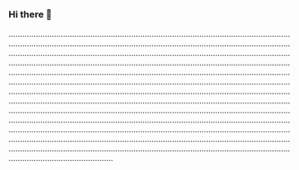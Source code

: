 ### Hi there 👋

..........................................................................................................................................................................................................................................................................................................................................................................................................................................................................................................................................................................................................................................................................................................................................................................................................................................................................................................................................................................................................................................................................................................................................................................................................................................................................................................................................................................................................................................................................................................................................................................................................................................................................................................................